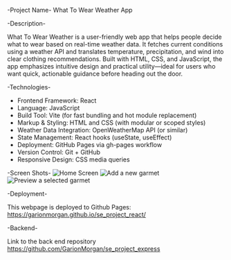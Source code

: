 -Project Name-
What To Wear Weather App

-Description-

What To Wear Weather is a user-friendly web app that helps people decide what to wear based on real-time weather data. It fetches current conditions using a weather API and translates temperature, precipitation, and wind into clear clothing recommendations. Built with HTML, CSS, and JavaScript, the app emphasizes intuitive design and practical utility—ideal for users who want quick, actionable guidance before heading out the door.

-Technologies-

- Frontend Framework: React
- Language: JavaScript
- Build Tool: Vite (for fast bundling and hot module replacement)
- Markup & Styling: HTML and CSS (with modular or scoped styles)
- Weather Data Integration: OpenWeatherMap API (or similar)
- State Management: React hooks (useState, useEffect)
- Deployment: GitHub Pages via gh-pages workflow
- Version Control: Git + GitHub
- Responsive Design: CSS media queries

-Screen Shots-
![Home Screen](../se_project_react/src/assets/image.png)
![Add a new garmet](../se_project_react/src/assets/image-1.png)
![Preview a selected garmet](../se_project_react/src/assets/image-2.png)

-Deployment-

This webpage is deployed to Github Pages: https://garionmorgan.github.io/se_project_react/

-Backend-

Link to the back end repository
https://github.com/GarionMorgan/se_project_express
